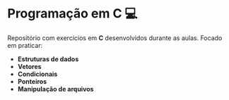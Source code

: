 # Programação em C 💻

Repositório com exercícios em **C** desenvolvidos durante as aulas. Focado em praticar:

- **Estruturas de dados**
- **Vetores** 
- **Condicionais** 
- **Ponteiros** 
- **Manipulação de arquivos** 
